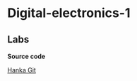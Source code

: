 # Digital-electronics-1
## Labs

**Source code**


[Hanka Git](https://github.com/HankaK-git/Digital-electronics-1/edit/main/README.md)

